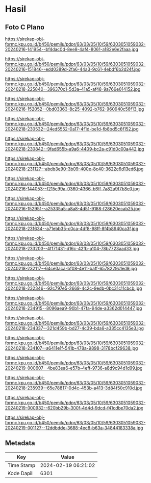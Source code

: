 # Hasil

## Foto C Plano

https://sirekap-obj-formc.kpu.go.id/b450/pemilu/pdpr/63/03/05/10/59/6303051059032-20240216-141954--bf4dac0d-8ee8-4af4-8061-a182e6e2faaa.jpg

https://sirekap-obj-formc.kpu.go.id/b450/pemilu/pdpr/63/03/05/10/59/6303051059032-20240216-151846--edd0389d-2fa6-44a3-9c61-4ebdf6b2d24f.jpg

https://sirekap-obj-formc.kpu.go.id/b450/pemilu/pdpr/63/03/05/10/59/6303051059032-20240218-225840--396370c1-5d3a-41a5-af48-9a766e014152.jpg

https://sirekap-obj-formc.kpu.go.id/b450/pemilu/pdpr/63/03/05/10/59/6303051059032-20240216-152052--0bd03363-8c25-4092-b762-960940c56f13.jpg

https://sirekap-obj-formc.kpu.go.id/b450/pemilu/pdpr/63/03/05/10/59/6303051059032-20240218-230532--24ed5552-0a17-4f1d-be1d-fb8bd5c6f152.jpg

https://sirekap-obj-formc.kpu.go.id/b450/pemilu/pdpr/63/03/05/10/59/6303051059032-20240218-230842--9fad655b-a9a6-4409-bc2a-c91d0c00a442.jpg

https://sirekap-obj-formc.kpu.go.id/b450/pemilu/pdpr/63/03/05/10/59/6303051059032-20240218-231127--abdb3e90-3b09-400e-8c40-3622c6d13ed6.jpg

https://sirekap-obj-formc.kpu.go.id/b450/pemilu/pdpr/63/03/05/10/59/6303051059032-20240216-144053--f215c99a-0360-4366-b6ff-7a82a9f7b8e0.jpg

https://sirekap-obj-formc.kpu.go.id/b450/pemilu/pdpr/63/03/05/10/59/6303051059032-20240216-152951--a25335a5-a8a8-4d51-9188-f28620ecab25.jpg

https://sirekap-obj-formc.kpu.go.id/b450/pemilu/pdpr/63/03/05/10/59/6303051059032-20240218-231634--a71ebb35-c0ca-4df8-98ff-8f4b8940ca3f.jpg

https://sirekap-obj-formc.kpu.go.id/b450/pemilu/pdpr/63/03/05/10/59/6303051059032-20240218-233203--4f171431-d16c-42fb-a104-78b7723aad33.jpg

https://sirekap-obj-formc.kpu.go.id/b450/pemilu/pdpr/63/03/05/10/59/6303051059032-20240218-232117--64ce0aca-bf08-4e11-baff-6578229c1ed9.jpg

https://sirekap-obj-formc.kpu.go.id/b450/pemilu/pdpr/63/03/05/10/59/6303051059032-20240218-232346--92c797e5-2669-4c2c-9edb-0bc31c11cbcb.jpg

https://sirekap-obj-formc.kpu.go.id/b450/pemilu/pdpr/63/03/05/10/59/6303051059032-20240218-234915--8096aea9-90b1-47fa-94de-a3362d014447.jpg

https://sirekap-obj-formc.kpu.go.id/b450/pemilu/pdpr/63/03/05/10/59/6303051059032-20240218-234337--321d459b-bd27-4c39-bda6-a335cc4135e3.jpg

https://sirekap-obj-formc.kpu.go.id/b450/pemilu/pdpr/63/03/05/10/59/6303051059032-20240218-234107--a6411e1f-541b-478a-9898-3178bcf29638.jpg

https://sirekap-obj-formc.kpu.go.id/b450/pemilu/pdpr/63/03/05/10/59/6303051059032-20240219-000607--4be83ea6-e57b-4eff-9736-a8d9c94d1d99.jpg

https://sirekap-obj-formc.kpu.go.id/b450/pemilu/pdpr/63/03/05/10/59/6303051059032-20240218-235939--65e78817-0d4c-453b-a413-3d84f50c910d.jpg

https://sirekap-obj-formc.kpu.go.id/b450/pemilu/pdpr/63/03/05/10/59/6303051059032-20240219-000932--620bb29b-300f-4d4d-9dcd-f41cdbe70da2.jpg

https://sirekap-obj-formc.kpu.go.id/b450/pemilu/pdpr/63/03/05/10/59/6303051059032-20240219-001127--12ddbdde-3688-4ec8-b63a-34844183338a.jpg


## Metadata

| Key        | Value               |
| ---------- | ------------------- |
| Time Stamp | 2024-02-19 06:21:02 |
| Kode Dapil | 6301                |



